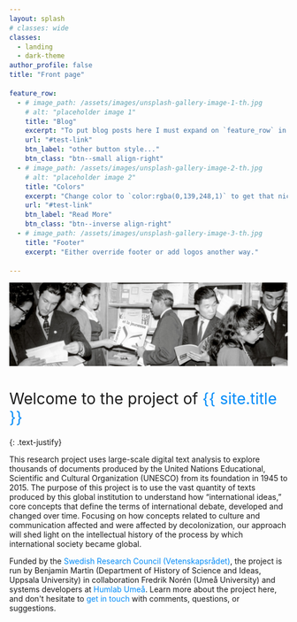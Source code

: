```yaml
---
layout: splash
# classes: wide
classes:
  - landing
  - dark-theme
author_profile: false
title: "Front page"

feature_row:
  - # image_path: /assets/images/unsplash-gallery-image-1-th.jpg
    # alt: "placeholder image 1"
    title: "Blog"
    excerpt: "To put blog posts here I must expand on `feature_row` in `_includes`. Also: Buttons have been right aligned. Yay!"
    url: "#test-link"
    btn_label: "other button style..."
    btn_class: "btn--small align-right"
  - # image_path: /assets/images/unsplash-gallery-image-2-th.jpg
    # alt: "placeholder image 2"
    title: "Colors"
    excerpt: "Change color to `color:rgba(0,139,248,1)` to get that nice UNESCO feel"
    url: "#test-link"
    btn_label: "Read More"
    btn_class: "btn--inverse align-right"
  - # image_path: /assets/images/unsplash-gallery-image-3-th.jpg
    title: "Footer"
    excerpt: "Either override footer or add logos another way."

---
```


<style>
  h1 { font-weight: normal;
        font-size: 2em
  }
  a { color: rgba(0,139,248,1);
      text-decoration: none
  }
</style>


![image](/images/front_page_tmp.jpg)

# Welcome to the project of <span style="color: rgba(0,139,248,1); ">{{ site.title }}</span>
{: .text-justify}

This research project uses large-scale digital text analysis to explore thousands of documents produced by the United Nations Educational, Scientific and Cultural Organization (UNESCO) from its foundation in 1945 to 2015. The purpose of this project is to use the vast quantity of texts produced by this global institution to understand how “international ideas,” core concepts that define the terms of international debate, developed and changed over time. Focusing on how concepts related to culture and communication affected and were affected by decolonization, our approach will shed light on the intellectual history of the process by which international society became global.

Funded by the [Swedish Research Council (Vetenskapsrådet)](https://www.vr.se/english), the project is run by Benjamin Martin (Department of History of Science and Ideas, Uppsala University) in collaboration Fredrik Norén (Umeå University) and systems developers at [Humlab Umeå](https://www.umu.se/en/humlab/). Learn more about the project here, and don't hesitate to [get in touch](mailto:benjamin.martin@idehist.uu.se) with comments, questions, or suggestions.
